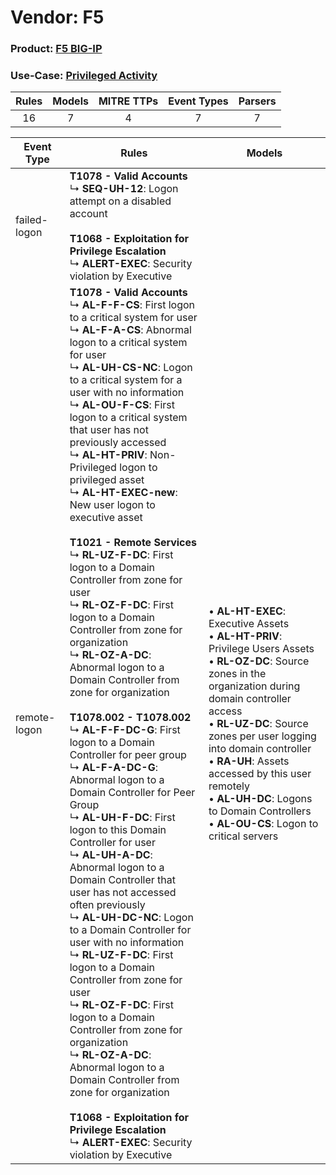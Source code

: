 Vendor: F5
==========
### Product: [F5 BIG-IP](../ds_f5_f5_big-ip.md)
### Use-Case: [Privileged Activity](../../../../UseCases/uc_privileged_activity.md)

| Rules | Models | MITRE TTPs | Event Types | Parsers |
|:-----:|:------:|:----------:|:-----------:|:-------:|
|  16   |   7    |     4      |      7      |    7    |

| Event Type   | Rules    | Models    |
| ---- | ---- | ---- |
| failed-logon | <b>T1078 - Valid Accounts</b><br> ↳ <b>SEQ-UH-12</b>: Logon attempt on a disabled account<br><br><b>T1068 - Exploitation for Privilege Escalation</b><br> ↳ <b>ALERT-EXEC</b>: Security violation by Executive    |    |
| remote-logon | <b>T1078 - Valid Accounts</b><br> ↳ <b>AL-F-F-CS</b>: First logon to a critical system for user<br> ↳ <b>AL-F-A-CS</b>: Abnormal logon to a critical system for user<br> ↳ <b>AL-UH-CS-NC</b>: Logon to a critical system for a user with no information<br> ↳ <b>AL-OU-F-CS</b>: First logon to a critical system that user has not previously accessed<br> ↳ <b>AL-HT-PRIV</b>: Non-Privileged logon to privileged asset<br> ↳ <b>AL-HT-EXEC-new</b>: New user logon to executive asset<br><br><b>T1021 - Remote Services</b><br> ↳ <b>RL-UZ-F-DC</b>: First logon to a Domain Controller from zone for user<br> ↳ <b>RL-OZ-F-DC</b>: First logon to a Domain Controller from zone for organization<br> ↳ <b>RL-OZ-A-DC</b>: Abnormal logon to a Domain Controller from zone for organization<br><br><b>T1078.002 - T1078.002</b><br> ↳ <b>AL-F-F-DC-G</b>: First logon to a Domain Controller for peer group<br> ↳ <b>AL-F-A-DC-G</b>: Abnormal logon to a Domain Controller for Peer Group<br> ↳ <b>AL-UH-F-DC</b>: First logon to this Domain Controller for user<br> ↳ <b>AL-UH-A-DC</b>: Abnormal logon to a Domain Controller that user has not accessed often previously<br> ↳ <b>AL-UH-DC-NC</b>: Logon to a Domain Controller for user with no information<br> ↳ <b>RL-UZ-F-DC</b>: First logon to a Domain Controller from zone for user<br> ↳ <b>RL-OZ-F-DC</b>: First logon to a Domain Controller from zone for organization<br> ↳ <b>RL-OZ-A-DC</b>: Abnormal logon to a Domain Controller from zone for organization<br><br><b>T1068 - Exploitation for Privilege Escalation</b><br> ↳ <b>ALERT-EXEC</b>: Security violation by Executive |  • <b>AL-HT-EXEC</b>: Executive Assets<br> • <b>AL-HT-PRIV</b>: Privilege Users Assets<br> • <b>RL-OZ-DC</b>: Source zones in the organization during domain controller access<br> • <b>RL-UZ-DC</b>: Source zones per user logging into domain controller<br> • <b>RA-UH</b>: Assets accessed by this user remotely<br> • <b>AL-UH-DC</b>: Logons to Domain Controllers<br> • <b>AL-OU-CS</b>: Logon to critical servers |